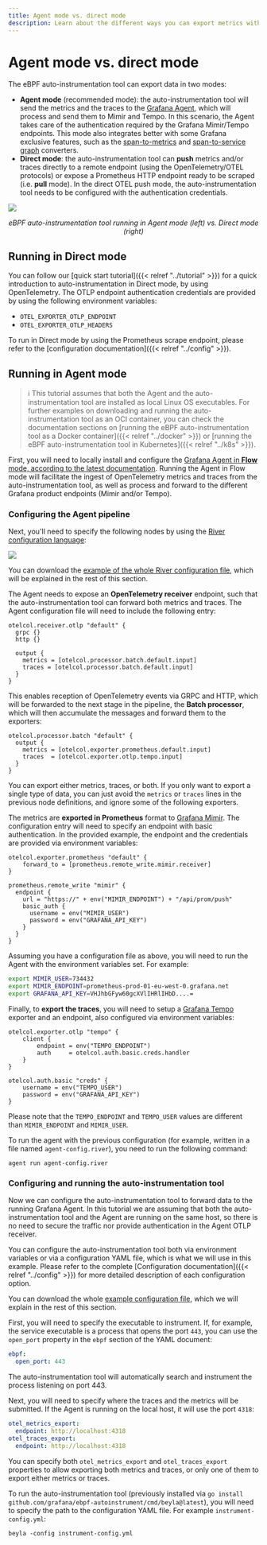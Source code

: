 ```yaml
---
title: Agent mode vs. direct mode
description: Learn about the different ways you can export metrics with Grafana's eBPF application auto-instrumentation tool.
---
```


# Agent mode vs. direct mode

The eBPF auto-instrumentation tool can export data in two modes:

* **Agent mode** (recommended mode): the auto-instrumentation tool will send the metrics and the traces to the
  [Grafana Agent](https://github.com/grafana/agent), which will process and send them
  to Mimir and Tempo. In this scenario, the Agent takes care of the authentication required by the Grafana Mimir/Tempo endpoints.
  This mode also integrates better with some Grafana exclusive features, 
  such as the [span-to-metrics](https://grafana.com/docs/tempo/latest/metrics-generator/span_metrics/) and
  [span-to-service graph](https://grafana.com/docs/tempo/latest/metrics-generator/service_graphs/) converters.
* **Direct mode**: the auto-instrumentation tool can **push** metrics and/or traces directly to a remote endpoint
  (using the OpenTelemetry/OTEL protocols) or expose a Prometheus HTTP endpoint ready to be scraped (i.e. **pull** mode).
  In the direct OTEL push mode, the auto-instrumentation tool needs to be configured with the authentication credentials.

![](img/agent-vs-direct.png)

<center><i>eBPF auto-instrumentation tool running in Agent mode (left) vs. Direct mode (right)</i></center>

## Running in Direct mode

You can follow our [quick start tutorial]({{< relref "../tutorial" >}}) for a quick introduction
to auto-instrumentation in Direct mode, by using OpenTelemetry. The OTLP endpoint authentication credentials are provided
by using the following environment variables:

* `OTEL_EXPORTER_OTLP_ENDPOINT`
* `OTEL_EXPORTER_OTLP_HEADERS`

To run in Direct mode by using the Prometheus scrape endpoint, please refer to the
[configuration documentation]({{< relref "../config" >}}).

## Running in Agent mode

> ℹ️ This tutorial assumes that both the Agent and the auto-instrumentation tool are installed
as local Linux OS executables. For further examples on downloading and running the
auto-instrumentation tool as an OCI container, you can check the documentation sections on
[running the eBPF auto-instrumentation tool as a Docker container]({{< relref "../docker" >}})
or [running the eBPF auto-instrumentation tool in Kubernetes]({{< relref "../k8s" >}}).

First, you will need to locally install and configure the [Grafana Agent in **Flow** mode, according to the latest documentation](/docs/agent/latest/flow/).
Running the Agent in Flow mode will facilitate the ingest of OpenTelemetry
metrics and traces from the auto-instrumentation tool, as well as process and forward
to the different Grafana product endpoints (Mimir and/or Tempo).

### Configuring the Agent pipeline

Next, you'll need to specify the following nodes by using the
[River configuration language](/docs/agent/latest/flow/config-language/):

![](img/nodes.png)

You can download the [example of the whole River configuration file](./agent-config.river), which will be explained in the rest of this section.

The Agent needs to expose an **OpenTelemetry receiver** endpoint, such that the
auto-instrumentation tool can forward both metrics and traces. The Agent
configuration file will need to include the following entry:

```hcl
otelcol.receiver.otlp "default" {
  grpc {}
  http {}

  output {
    metrics = [otelcol.processor.batch.default.input]
    traces = [otelcol.processor.batch.default.input]
  }
}
```

This enables reception of OpenTelemetry events via GRPC and HTTP, which will be
forwarded to the next stage in the pipeline, the **Batch processor**, which
will then accumulate the messages and forward them to the exporters:

```hcl
otelcol.processor.batch "default" {
  output {
    metrics = [otelcol.exporter.prometheus.default.input]
    traces  = [otelcol.exporter.otlp.tempo.input]
  }
}
```

You can export either metrics, traces, or both. If you only want to export a single
type of data, you can just avoid the `metrics` or `traces` lines in the previous
node definitions, and ignore some of the following exporters.

The metrics are **exported in Prometheus** format to [Grafana Mimir](/oss/mimir/).
The configuration entry will need to specify an endpoint with basic
authentication. In the provided example, the endpoint and the credentials are
provided via environment variables:

```hcl
otelcol.exporter.prometheus "default" {
    forward_to = [prometheus.remote_write.mimir.receiver]
}

prometheus.remote_write "mimir" {
  endpoint {
    url = "https://" + env("MIMIR_ENDPOINT") + "/api/prom/push"
    basic_auth {
      username = env("MIMIR_USER")
      password = env("GRAFANA_API_KEY")
    }
  }
}
```

Assuming you have a configuration file as above, you will need to run the Agent with the environment variables set. 
For example:

```sh
export MIMIR_USER=734432
export MIMIR_ENDPOINT=prometheus-prod-01-eu-west-0.grafana.net
export GRAFANA_API_KEY=VHJhbGFyw60gcXVlIHRlIHbD....=
```

Finally, to **export the traces**, you will need to setup a
[Grafana Tempo](/oss/tempo/) exporter
and an endpoint, also configured via environment variables:

```hcl
otelcol.exporter.otlp "tempo" {
    client {
        endpoint = env("TEMPO_ENDPOINT")
        auth     = otelcol.auth.basic.creds.handler
    }
}
    
otelcol.auth.basic "creds" {
    username = env("TEMPO_USER")
    password = env("GRAFANA_API_KEY")
}
```

Please note that the `TEMPO_ENDPOINT` and `TEMPO_USER` values are different
than `MIMIR_ENDPOINT` and `MIMIR_USER`.

To run the agent with the previous configuration (for example, written in a file
named `agent-config.river`), you need to run the following command:

```
agent run agent-config.river
```

### Configuring and running the auto-instrumentation tool

Now we can configure the auto-instrumentation tool to forward data to the running Grafana Agent.
In this tutorial we are assuming that both the auto-instrumentation tool and the Agent are
running on the same host, so there is no need to secure the traffic nor provide
authentication in the Agent OTLP receiver.

You can configure the auto-instrumentation tool both via environment variables or via
a configuration YAML file, which is what we will use in this example.
Please refer to the complete [Configuration documentation]({{< relref "../config" >}}) for
more detailed description of each configuration option.

You can download the whole [example configuration file](./instrumenter-config.yml),
which we will explain in the rest of this section.

First, you will need to specify the executable to instrument. If, for example,
the service executable is a process that opens the port `443`, you can use the `open_port`
property in the `ebpf` section of the YAML document:

```yaml
ebpf:
  open_port: 443
```

The auto-instrumentation tool will automatically search and instrument the process 
listening on port 443.

Next, you will need to specify where the traces and the metrics will be submitted. If
the Agent is running on the local host, it will use the port `4318`:

```yaml
otel_metrics_export:
  endpoint: http://localhost:4318
otel_traces_export:
  endpoint: http://localhost:4318
```

You can specify both `otel_metrics_export` and `otel_traces_export` properties to
allow exporting both metrics and traces, or only one of them to export either
metrics or traces.

To run the auto-instrumentation tool (previously installed via `go install github.com/grafana/ebpf-autoinstrument/cmd/beyla@latest`), 
you will need to specify the path to the configuration YAML file. For example `instrument-config.yml`:

```
beyla -config instrument-config.yml
```
